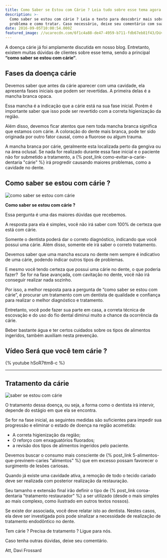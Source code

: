 ```yaml
---
title: Como Saber se Estou com Cárie ? Leia tudo sobre esse tema agora.
description: >-
  Como saber se estou com cárie ? Leia o texto para descobrir mais sobre esse
  problema e como tratar. Caso necessário, deixe seu comentário com sua dúvida.
date: 2016-09-05T10:00:54.000Z
featured_image: //ucarecdn.com/6f1c4a88-de47-4959-b711-fdb67eb81f43/Dúvida-cárie.jpg
---
```


A doença cárie já foi amplamente discutida em nosso blog. Entretanto, existem muitas dúvidas de clientes sobre esse tema, sendo a principal **“como saber se estou com cárie“**.

**Fases da doença cárie**
-------------------------

Devemos saber que antes da cárie aparecer com uma cavidade, ela apresenta fases iniciais que podem ser revertidas. A primeira delas é a mancha branca opaca. 

Essa mancha é a indicação que a cárie está na sua fase inicial. Porém é importante saber que isso pode ser revertido com a correta higienização da região. 

Além disso, devemos ficar atentos que nem toda mancha branca significa que estamos com cárie. A coloração do dente mais branca, pode ter sido originada por outro fator causal, como a fluorose ou algum trauma. 

A mancha branca por cárie, geralmente esta localizada perto da gengiva ou na área oclusal. Se nada for realizado durante essa fase inicial e o paciente não for submetido a tratamento, a {% post_link como-evitar-a-carie-dentaria "cárie" %} irá progredir causando maiores problemas, como a cavidade no dente.

**Como saber se estou com cárie ?**
-----------------------------------

![como saber se estou com cárie](//ucarecdn.com/ea56bf19-1116-43da-bc86-5d85bc5d2d40/como-saber-se-estou-com-cárie.jpg) 

**Como saber se estou com cárie ?** 

Essa pergunta é uma das maiores dúvidas que recebemos. 

A resposta para ela é simples, você não irá saber com 100% de certeza que está com cárie. 

Somente o dentista poderá dar o correto diagnóstico, indicando que você possui uma cárie. Além disso, somente ele irá saber o correto tratamento. 

Devemos saber que uma mancha escura no dente nem sempre é indicativo de uma cárie, podendo indicar outros tipos de problemas. 

E mesmo você tendo certeza que possui uma cárie no dente, o que poderia fazer?  Se for na fase avançada, com cavitação no dente, você não irá conseguir realizar nada sozinho. 

Por isso, a melhor resposta para a pergunta de “como saber se estou com cárie”, é procurar um tratamento com um dentista de qualidade e confiança para realizar o melhor diagnóstico e tratamento. 

Entretanto, você pode fazer sua parte em casa, a correta técnica de escovação e do uso do fio dental diminui muito a chance da ocorrência da cárie. 

Beber bastante água e ter certos cuidados sobre os tipos de alimentos ingeridos, também auxiliam nesta prevenção. 

**Vídeo Será que você tem cárie ?**
---
{% youtube hSoR7ttm8-c %}

---
**Tratamento da cárie**
------------------------

![saber se estou com cárie](//ucarecdn.com/30b86ced-1416-4108-9b6f-bfd5ee043abd/saber-se-estou-com-cárie.jpg) 

O tratamento dessa doença, ou seja, a forma como o dentista irá intervir, depende do estágio em que ela se encontra. 

Se for na fase inicial, as seguintes medidas são suficientes para impedir sua progressão e eliminar o estado de doença na região acometida: 
* A correta higienização da região; 
* O reforço com enxaguatórios fluorados; 
* a revisão dos tipos de alimentos ingeridos pelo paciente. 

Devemos buscar o consumo mais consciente de {% post_link 5-alimentos-que-previnem-caries "alimentos" %} que em excesso possam favorecer o surgimento de lesões cariosas. 

Quando já existe uma cavidade ativa, a remoção de todo o tecido cariado deve ser realizada com posterior realização da restauração. 

Seu tamanho e extensão final irão definir o tipo de {% post_link coroa-dentaria "tratamento restaurador" %} a ser utilizado (desde o mais simples ao mais complexo, como ilustrado em outros textos nossos). 

Se existe dor associada, você deve relatar isto ao dentista. Nestes casos, ela deve ser investigada pois pode sinalizar a necessidade de realização de tratamento endodôntico no dente.

Tem cárie ? Precisa de tratamento ? Ligue para nós. 

Caso tenha outras dúvidas, deixe seu comentário. 

Att,
Davi Frossard
